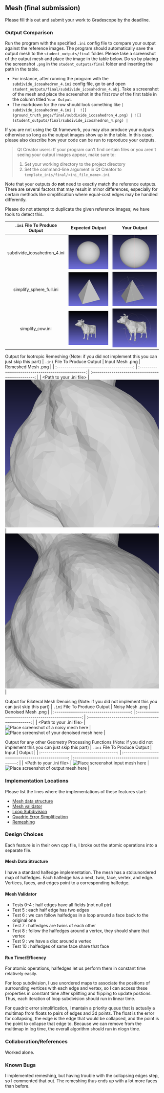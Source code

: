 ## Mesh (final submission)

Please fill this out and submit your work to Gradescope by the deadline.

### Output Comparison

Run the program with the specified `.ini` config file to compare your output against the reference images. The program should automatically save the output mesh to the `student_outputs/final` folder. Please take a screenshot of the output mesh and place the image in the table below. Do so by placing the screenshot `.png` in the `student_outputs/final` folder and inserting the path in the table.

- For instance, after running the program with the `subdivide_icosahedron_4.ini` config file, go to and open `student_outputs/final/subdivide_icosahedron_4.obj`. Take a screenshot of the mesh and place the screenshot in the first row of the first table in the column titled `Your Output`.
- The markdown for the row should look something like `| subdivide_icosahedron_4.ini |  ![](ground_truth_pngs/final/subdivide_icosahedron_4.png) | ![](student_outputs/final/subdivide_icosahedron_4.png) |`

If you are not using the Qt framework, you may also produce your outputs otherwise so long as the output images show up in the table. In this case, please also describe how your code can be run to reproduce your outputs.

> Qt Creator users: If your program can't find certain files or you aren't seeing your output images appear, make sure to:<br/>
>
> 1. Set your working directory to the project directory
> 2. Set the command-line argument in Qt Creator to `template_inis/final/<ini_file_name>.ini`

Note that your outputs do **not** need to exactly match the reference outputs. There are several factors that may result in minor differences, especially for certain methods like simplification where equal-cost edges may be handled differently.

Please do not attempt to duplicate the given reference images; we have tools to detect this.

| `.ini` File To Produce Output |                     Expected Output                      |                                   Your Output                                   |
| :---------------------------: | :------------------------------------------------------: | :-----------------------------------------------------------------------------: |
|  subdivide_icosahedron_4.ini  | ![](ground_truth_pngs/final/subdivide_icosahedron_4.png) | ![Place screenshot of student_outputs/final/subdivide_icosahedron_4.obj here](student_outputs/final/subdivide_icosohedron_4.png) |
|   simplify_sphere_full.ini    |  ![](ground_truth_pngs/final/simplify_sphere_full.png)   |  ![Place screenshot of student_outputs/final/simplify_sphere_full.obj here](student_outputs/final/simplify_sphere.png)   |
|       simplify_cow.ini        |      ![](ground_truth_pngs/final/simplify_cow.png)       |      ![Place screenshot of student_outputs/final/simplify_cow.obj here](student_outputs/final/simplify_cow.png)       |

Output for Isotropic Remeshing (Note: if you did not implement this you can just skip this part)
| `.ini` File To Produce Output | Input Mesh .png | Remeshed Mesh .png |
| :---------------------------------------: | :--------------------------------------------------: | :-------------------------------------------------: |
| <Path to your .ini file> | ![Place screenshot of your input mesh here](student_outputs/final/bunny_before.png) | ![Place screenshot of your remeshed mesh here](student_outputs/final/bunny_after.png) |

Output for Bilateral Mesh Denoising (Note: if you did not implement this you can just skip this part)
| `.ini` File To Produce Output | Noisy Mesh .png | Denoised Mesh .png |
| :---------------------------------------: | :--------------------------------------------------: | :-------------------------------------------------: |
| <Path to your .ini file> | ![Place screenshot of a noisy mesh here]() | ![Place screenshot of your denoised mesh here]() |

Output for any other Geometry Processing Functions (Note: if you did not implement this you can just skip this part)
| `.ini` File To Produce Output | Input | Output |
| :---------------------------------------: | :--------------------------------------------------: | :-------------------------------------------------: |
| <Path to your .ini file> | ![Place screenshot input mesh here]() | ![Place screenshot of output mesh here]() |

### Implementation Locations

Please list the lines where the implementations of these features start:

- [Mesh data structure](https://github.com/brown-cs-224/mesh-wiedmann-trey/blob/f082cc77bf22cef2d2dcdd3c63c72a0fc173c7d8/mesh.h#L52)
- [Mesh validator](https://github.com/brown-cs-224/mesh-wiedmann-trey/blob/f082cc77bf22cef2d2dcdd3c63c72a0fc173c7d8/mesh.cpp#L208)
- [Loop Subdivision](https://github.com/brown-cs-224/mesh-wiedmann-trey/blob/f082cc77bf22cef2d2dcdd3c63c72a0fc173c7d8/loop_subdivision.cpp#L11)
- [Quadric Error Simplification](https://github.com/brown-cs-224/mesh-wiedmann-trey/blob/f082cc77bf22cef2d2dcdd3c63c72a0fc173c7d8/quadric_error_simplification.cpp#L94)
- [Remeshing](https://github.com/brown-cs-224/mesh-wiedmann-trey/blob/f082cc77bf22cef2d2dcdd3c63c72a0fc173c7d8/remeshing.cpp#L54)

### Design Choices

Each feature is in their own cpp file, I broke out the atomic operations into a separate file.

#### Mesh Data Structure

I have a standard halfedge implementation. The mesh has a std::unordered map of halfedges. Each halfedge has a next, twin, face, vertex, and edge. Vertices, faces, and edges point to a corresponding halfedge.

#### Mesh Validator

- Tests 0-4 : half edges have all fields (not null ptr)
- Test 5 : each half edge has two edges
- Test 6 : we can follow halfedges in a loop around a face back to the original one
- Test 7 : halfedges are twins of each other
- Test 8 : follow the halfedges around a vertex, they should share that vertex
- Test 9 : we have a disc around a vertex
- Test 10 : halfedges of same face share that face

#### Run Time/Efficency
For atomic operations, halfedges let us perform them in constant time relatively easily.

For loop subdivision, I use unordered maps to associate the positions of surrounding vertices with each edge and vertex, so I can access these properties in constant time after splitting and flipping to update postions. Thus, each iteration of loop subdivision should run in linear time.

For quadric error simplification, I mantain a priority queue that is actually a multimap from floats to pairs of edges and 3d points. The float is the error for collapsing, the edge is the edge that would be collapsed, and the point is the point to collapse that edge to. Because we can remove from the multimap in log time, the overall algorithm should run in nlogn time. 

### Collaboration/References
Worked alone.

### Known Bugs
I implemented remeshing, but having trouble with the collapsing edges step, so I commented that out. The remeshing thus ends up with a lot more faces than before.
